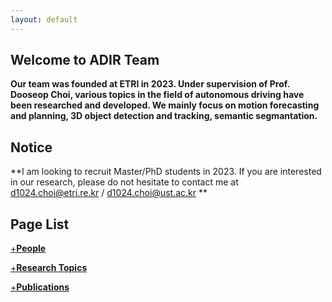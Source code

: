 ```yaml
---
layout: default
---
```


## Welcome to ADIR Team

**Our team was founded at ETRI in 2023. Under supervision of Prof. Dooseop Choi, various topics in the field of autonomous driving have been researched and developed. We mainly focus on motion forecasting and planning, 3D object detection and tracking, semantic segmantation.**

## Notice

**I am looking to recruit Master/PhD students in 2023. If you are interested in our research, please do not hesitate to contact me at d1024.choi@etri.re.kr / d1024.choi@ust.ac.kr **

## Page List
[+**People**](./people.md)

[+**Research Topics**](./researches.md)

[+**Publications**](./publications.md)

